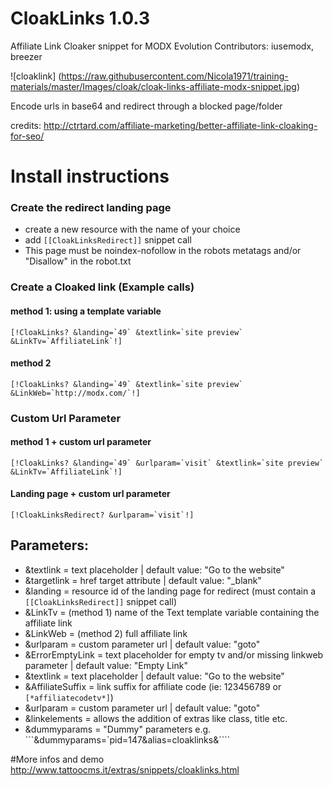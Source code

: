 CloakLinks 1.0.3
==========

Affiliate Link Cloaker snippet for MODX Evolution 
Contributors: iusemodx, breezer

![cloaklink] (https://raw.githubusercontent.com/Nicola1971/training-materials/master/Images/cloak/cloak-links-affiliate-modx-snippet.jpg)

Encode urls in base64 and redirect through a blocked page/folder

credits: http://ctrtard.com/affiliate-marketing/better-affiliate-link-cloaking-for-seo/   
 
# Install instructions

### Create the redirect landing page
* create a new resource with the name of your choice
* add ```[[CloakLinksRedirect]]``` snippet call
* This page must be noindex-nofollow in the robots metatags and/or "Disallow" in the robot.txt 

### Create a Cloaked link (Example calls)
#### method 1: using a template variable 
```[!CloakLinks? &landing=`49` &textlink=`site preview` &LinkTv=`AffiliateLink`!]```

#### method 2 
```[!CloakLinks? &landing=`49` &textlink=`site preview` &LinkWeb=`http://modx.com/`!]```

### Custom Url Parameter
#### method 1 + custom url parameter 
```[!CloakLinks? &landing=`49` &urlparam=`visit` &textlink=`site preview` &LinkTv=`AffiliateLink`!]```
#### Landing page + custom url parameter 
```[!CloakLinksRedirect? &urlparam=`visit`!]```

 
## Parameters:

* &textlink = text placeholder | default value: "Go to the website"
* &targetlink = href target attribute | default value: "_blank"
* &landing = resource id of the landing page for redirect (must contain a ```[[CloakLinksRedirect]]``` snippet call)
* &LinkTv = (method 1) name of the Text template variable containing the affiliate link
* &LinkWeb = (method 2) full affiliate link
* &urlparam = custom parameter url | default value: "goto"
* &ErrorEmptyLink = text placeholder for empty tv and/or missing linkweb parameter | default value: "Empty Link"
* &textlink = text placeholder | default value: "Go to the website"
* &AffiliateSuffix = link suffix for affiliate code (ie: 123456789 or ```[*affiliatecodetv*]```)
* &urlparam = custom parameter url | default value: "goto"
* &linkelements = allows the addition of extras like class, title etc.
* &dummyparams = "Dummy" parameters e.g. ```&dummyparams=`pid=147&alias=cloaklinks&````



#More infos and demo
http://www.tattoocms.it/extras/snippets/cloaklinks.html
